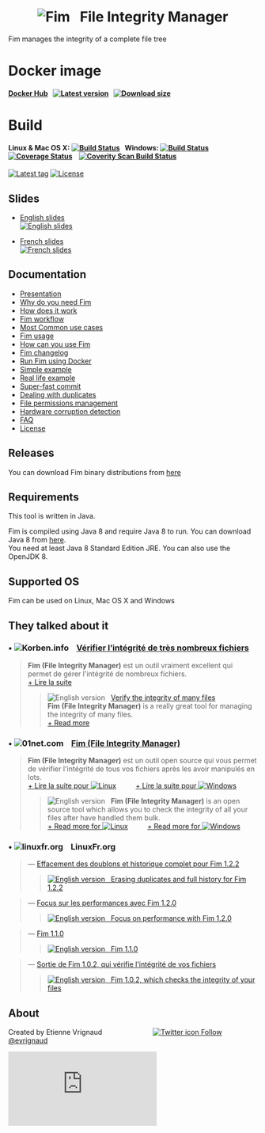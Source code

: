 <h1 align="center"><img src="https://evrignaud.github.io/fim/images/icons/fim-96.png" alt="Fim"/> &nbsp; File Integrity Manager</h1>

Fim manages the integrity of a complete file tree

# Docker image

#### [Docker Hub](https://hub.docker.com/r/evrignaud/fim/) &nbsp; [![Latest version](https://images.microbadger.com/badges/version/evrignaud/fim.svg)](https://microbadger.com/images/evrignaud/fim) &nbsp; [![Download size](https://images.microbadger.com/badges/image/evrignaud/fim.svg)](https://microbadger.com/images/evrignaud/fim)

# Build

#### Linux & Mac OS X: [![Build Status](https://travis-ci.org/evrignaud/fim.svg)](https://travis-ci.org/evrignaud/fim) &nbsp; Windows: [![Build Status](https://ci.appveyor.com/api/projects/status/txadqci1hrr3lkko?svg=true)](https://ci.appveyor.com/project/evrignaud/fim) &nbsp;&nbsp;&nbsp;&nbsp;&nbsp;&nbsp;&nbsp;&nbsp;&nbsp;&nbsp;&nbsp;&nbsp;&nbsp;&nbsp;&nbsp;&nbsp; [![Coverage Status](https://coveralls.io/repos/evrignaud/fim/badge.svg?branch=master&service=github)](https://coveralls.io/github/evrignaud/fim?branch=master) &nbsp;&nbsp; [![Coverity Scan Build Status](https://scan.coverity.com/projects/8749/badge.svg)](https://scan.coverity.com/projects/evrignaud-fim)
[![Latest tag](https://img.shields.io/github/tag/evrignaud/fim.svg)](https://github.com/evrignaud/fim/releases/latest) [![License](https://img.shields.io/github/license/evrignaud/fim.svg)](https://evrignaud.github.io/fim/LICENSE.html)

## Slides

  * [English slides](https://evrignaud.github.io/fim/slides/en.html)<br/>
  [![English slides](https://evrignaud.github.io/fim/slides/images/slides-preview-en.jpg)](https://evrignaud.github.io/fim/slides/en.html)

  * [French slides](https://evrignaud.github.io/fim/slides/fr.html)<br/>
  [![French slides](https://evrignaud.github.io/fim/slides/images/slides-preview-fr.jpg)](https://evrignaud.github.io/fim/slides/fr.html)

## Documentation

  * [Presentation](https://evrignaud.github.io/fim/#_fim_file_integrity_manager)
  * [Why do you need Fim](https://evrignaud.github.io/fim/#_why_do_you_need_fim)
  * [How does it work](https://evrignaud.github.io/fim/#_how_does_it_work)
  * [Fim workflow](https://evrignaud.github.io/fim/#_fim_workflow)
  * [Most Common use cases](https://evrignaud.github.io/fim/#_most_common_use_cases)
  * [Fim usage](https://evrignaud.github.io/fim/#_fim_usage)
  * [How can you use Fim](https://evrignaud.github.io/fim/#_how_can_you_use_fim)
  * [Fim changelog](https://evrignaud.github.io/fim/#_fim_changelog)
  * [Run Fim using Docker](https://evrignaud.github.io/fim/#_run_fim_using_docker)
  * [Simple example](https://evrignaud.github.io/fim/#_simple_example)
  * [Real life example](https://evrignaud.github.io/fim/#_real_life_example)
  * [Super-fast commit](https://evrignaud.github.io/fim/#_super_fast_commit)
  * [Dealing with duplicates](https://evrignaud.github.io/fim/#_dealing_with_duplicates)
  * [File permissions management](https://evrignaud.github.io/fim/#_file_permissions_management)
  * [Hardware corruption detection](https://evrignaud.github.io/fim/#_hardware_corruption_detection)
  * [FAQ](https://evrignaud.github.io/fim/#_faq)
  * [License](https://evrignaud.github.io/fim/LICENSE.html)

## Releases

You can download Fim binary distributions from [here](https://github.com/evrignaud/fim/releases/latest)

## Requirements

This tool is written in Java.

Fim is compiled using Java 8 and require Java 8 to run. You can download Java 8 from [here](https://www.oracle.com/technetwork/java/javase/downloads/index.html).<br/>
You need at least Java 8 Standard Edition JRE. You can also use the OpenJDK 8.

## Supported OS

Fim can be used on Linux, Mac OS X and Windows

## They talked about it

### &bull; ![Korben.info](https://evrignaud.github.io/fim/images/icons/korben.info.png) &nbsp;&nbsp; [Vérifier l’intégrité de très nombreux fichiers](https://korben.info/verifier-lintegrite-de-tres-nombreux-fichiers.html)

> **Fim (File Integrity Manager)** est un outil vraiment excellent qui permet de gérer l'intégrité de nombreux fichiers.<br/>
> [+ Lire la suite](https://korben.info/verifier-lintegrite-de-tres-nombreux-fichiers.html)
>
>> ![English version](https://evrignaud.github.io/fim/images/icons/english.png) &nbsp; [Verify the integrity of many files](https://translate.google.com/translate?hl=en&sl=fr&tl=en&u=http%3A%2F%2Fkorben.info%2Fverifier-lintegrite-de-tres-nombreux-fichiers.html)<br/>
>> **Fim (File Integrity Manager)** is a really great tool for managing the integrity of many files.<br/>
>> [+ Read more](https://translate.google.com/translate?hl=en&sl=fr&tl=en&u=http%3A%2F%2Fkorben.info%2Fverifier-lintegrite-de-tres-nombreux-fichiers.html)

### &bull; ![01net.com](https://evrignaud.github.io/fim/images/icons/01net.com.png) &nbsp;&nbsp; [Fim (File Integrity Manager)](http://www.01net.com/telecharger/linux/Utilitaires/fiches/132315.html)

> **Fim (File Integrity Manager)** est un outil open source qui vous permet de vérifier l'intégrité de tous vos fichiers après les avoir manipulés en lots.<br/>
> [+ Lire la suite pour ![Linux](https://evrignaud.github.io/fim/images/icons/linux.png)](http://www.01net.com/telecharger/linux/Utilitaires/fiches/132315.html) &nbsp;&nbsp;&nbsp;&nbsp;&nbsp;&nbsp;&nbsp;&nbsp; [+ Lire la suite pour ![Windows](https://evrignaud.github.io/fim/images/icons/windows.png)](http://www.01net.com/telecharger/windows/Utilitaire/manipulation_de_fichier/fiches/132314.html)<br/>
>
>> ![English version](https://evrignaud.github.io/fim/images/icons/english.png) &nbsp; **Fim (File Integrity Manager)** is an open source tool which allows you to check the integrity of all your files after have handled them bulk.<br/>
>> [+ Read more for ![Linux](https://evrignaud.github.io/fim/images/icons/linux.png)](https://translate.google.com/translate?hl=en&sl=fr&tl=en&u=http%3A%2F%2Fwww.01net.com%2Ftelecharger%2Flinux%2FUtilitaires%2Ffiches%2F132315.html) &nbsp;&nbsp;&nbsp;&nbsp;&nbsp;&nbsp;&nbsp;&nbsp; [+ Read more for ![Windows](https://evrignaud.github.io/fim/images/icons/windows.png)](https://translate.google.com/translate?hl=en&sl=fr&tl=en&u=http%3A%2F%2Fwww.01net.com%2Ftelecharger%2Fwindows%2FUtilitaire%2Fmanipulation_de_fichier%2Ffiches%2F132314.html)

### &bull; ![linuxfr.org](https://evrignaud.github.io/fim/images/icons/linuxfr.org.png) &nbsp;&nbsp; LinuxFr.org

> &mdash; [Effacement des doublons et historique complet pour Fim 1.2.2](http://linuxfr.org/news/effacement-des-doublons-et-historique-complet-pour-fim-1-2-2)
>> [![English version](https://evrignaud.github.io/fim/images/icons/english.png) &nbsp; Erasing duplicates and full history for Fim 1.2.2](https://translate.google.com/translate?hl=en&sl=fr&tl=en&u=http%3A%2F%2Flinuxfr.org%2Fnews%2Feffacement-des-doublons-et-historique-complet-pour-fim-1-2-2&sandbox=1)

> &mdash; [Focus sur les performances avec Fim 1.2.0](https://linuxfr.org/news/focus-sur-les-performances-avec-fim-1-2-0)
>> [![English version](https://evrignaud.github.io/fim/images/icons/english.png) &nbsp; Focus on performance with Fim 1.2.0](https://translate.google.com/translate?hl=en&sl=fr&tl=en&u=https%3A%2F%2Flinuxfr.org%2Fnews%2Ffocus-sur-les-performances-avec-fim-1-2-0&sandbox=1)

> &mdash; [Fim 1.1.0](https://linuxfr.org/news/fim-1-1-0)
>> [![English version](https://evrignaud.github.io/fim/images/icons/english.png) &nbsp; Fim 1.1.0](https://translate.google.com/translate?hl=en&sl=fr&tl=en&u=http%3A%2F%2Flinuxfr.org%2Fnews%2Ffim-1-1-0)

> &mdash; [Sortie de Fim 1.0.2, qui vérifie l'intégrité de vos fichiers](https://linuxfr.org/news/sortie-de-fim-1-0-2-qui-verifie-l-integrite-de-vos-fichiers)
>> [![English version](https://evrignaud.github.io/fim/images/icons/english.png) &nbsp; Fim 1.0.2, which checks the integrity of your files](https://translate.google.com/translate?hl=en&sl=fr&tl=en&u=http%3A%2F%2Flinuxfr.org%2Fnews%2Fsortie-de-fim-1-0-2-qui-verifie-l-integrite-de-vos-fichiers)


## About

Created by Etienne Vrignaud &nbsp;&nbsp;&nbsp;&nbsp;&nbsp;&nbsp;&nbsp;&nbsp;&nbsp;&nbsp;&nbsp;&nbsp;&nbsp;&nbsp;&nbsp;&nbsp;&nbsp;&nbsp;&nbsp;&nbsp;&nbsp;&nbsp;&nbsp;&nbsp; [![Twitter icon](https://evrignaud.github.io/fim/images/icons/twitter.png) Follow @evrignaud](https://twitter.com/evrignaud)


![Analytics](https://ga-beacon.appspot.com/UA-65759837-1/fim/README.md?pixel)
